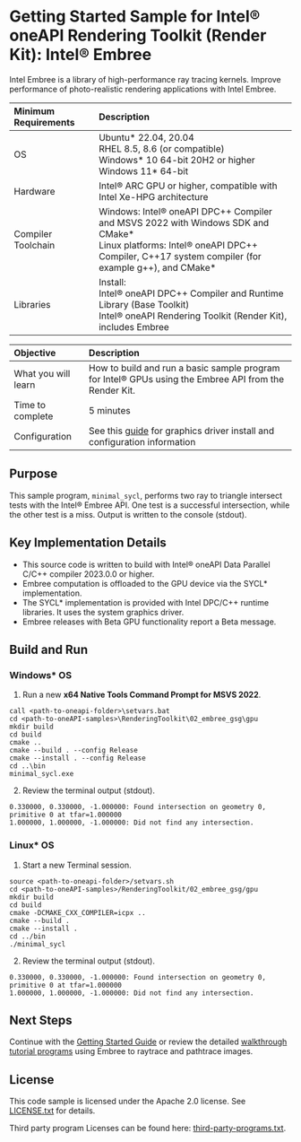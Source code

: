 # Getting Started Sample for Intel&reg; oneAPI Rendering Toolkit (Render Kit): Intel&reg; Embree 

Intel Embree is a library of high-performance ray tracing kernels. Improve performance of photo-realistic rendering applications with Intel Embree.

| Minimum Requirements              | Description
|:---                               |:---
| OS                                | Ubuntu* 22.04, 20.04 <br> RHEL 8.5, 8.6 (or compatible) <br>Windows* 10 64-bit 20H2 or higher<br>Windows 11* 64-bit
| Hardware                          | Intel&reg; ARC GPU or higher, compatible with Intel Xe-HPG architecture
| Compiler Toolchain                | Windows: Intel&reg; oneAPI DPC++ Compiler and MSVS 2022 with Windows SDK and CMake*<br>Linux platforms: Intel&reg; oneAPI DPC++ Compiler, C++17 system compiler (for example g++), and CMake*
| Libraries                         | Install: <br>Intel&reg; oneAPI DPC++ Compiler and Runtime Library (Base Toolkit)<br>Intel&reg; oneAPI Rendering Toolkit (Render Kit), includes Embree

| Objective                         | Description
|:---                               |:---
| What you will learn               | How to build and run a basic sample program for Intel&reg; GPUs using the Embree API from the Render Kit.
| Time to complete                  | 5 minutes
| Configuration                     | See this [guide](https://dgpu-docs.intel.com/installation-guides/index.html#) for graphics driver install and configuration information

## Purpose

This sample program, `minimal_sycl`, performs two ray to triangle intersect tests
with the Intel&reg; Embree API. One test is a successful intersection, while the other test is
a miss.  Output is written to the console (stdout).

## Key Implementation Details

- This source code is written to build with Intel&reg; oneAPI Data Parallel C/C++ compiler 2023.0.0 or higher.
- Embree computation is offloaded to the GPU device via the SYCL* implementation.
- The SYCL* implementation is provided with Intel DPC/C++ runtime libraries. It uses the system graphics driver.
- Embree releases with Beta GPU functionality report a Beta message.


## Build and Run

### Windows* OS

1. Run a new **x64 Native Tools Command Prompt for MSVS 2022**.

```
call <path-to-oneapi-folder>\setvars.bat
cd <path-to-oneAPI-samples>\RenderingToolkit\02_embree_gsg\gpu
mkdir build
cd build
cmake ..
cmake --build . --config Release
cmake --install . --config Release
cd ..\bin
minimal_sycl.exe
```

2. Review the terminal output (stdout).
```
0.330000, 0.330000, -1.000000: Found intersection on geometry 0, primitive 0 at tfar=1.000000
1.000000, 1.000000, -1.000000: Did not find any intersection.

```

### Linux* OS

1. Start a new Terminal session.
```
source <path-to-oneapi-folder>/setvars.sh
cd <path-to-oneAPI-samples>/RenderingToolkit/02_embree_gsg/gpu
mkdir build
cd build
cmake -DCMAKE_CXX_COMPILER=icpx ..
cmake --build .
cmake --install .
cd ../bin
./minimal_sycl
```
2. Review the terminal output (stdout).
```
0.330000, 0.330000, -1.000000: Found intersection on geometry 0, primitive 0 at tfar=1.000000
1.000000, 1.000000, -1.000000: Did not find any intersection.

```

## Next Steps

Continue with the [Getting Started Guide](../../../GettingStarted/03_openvkl_gsg) or review the detailed [walkthrough tutorial programs](../../../Tutorial) using Embree to raytrace and pathtrace images.

## License

This code sample is licensed under the Apache 2.0 license. See
[LICENSE.txt](LICENSE.txt) for details.

Third party program Licenses can be found here:
[third-party-programs.txt](https://github.com/oneapi-src/oneAPI-samples/blob/master/third-party-programs.txt).
